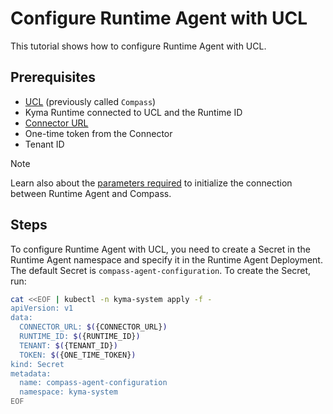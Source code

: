 # Configure Runtime Agent with UCL

This tutorial shows how to configure Runtime Agent with UCL.

## Prerequisites

- [UCL](https://github.com/kyma-incubator/compass) (previously called `Compass`)
- Kyma Runtime connected to UCL and the Runtime ID
- [Connector URL](01-60-establish-secure-connection-with-compass.md)
- One-time token from the Connector
- Tenant ID

> [!NOTE]
> Learn also about the [parameters required](../03-10-ucl-connection.md) to initialize the connection between Runtime Agent and Compass.

## Steps

To configure Runtime Agent with UCL, you need to create a Secret in the Runtime Agent namespace and specify it in the Runtime Agent Deployment. The default Secret is `compass-agent-configuration`. To create the Secret, run:

```bash
cat <<EOF | kubectl -n kyma-system apply -f -
apiVersion: v1
data:
  CONNECTOR_URL: $({CONNECTOR_URL})
  RUNTIME_ID: $({RUNTIME_ID})
  TENANT: $({TENANT_ID})
  TOKEN: $({ONE_TIME_TOKEN})
kind: Secret
metadata:
  name: compass-agent-configuration
  namespace: kyma-system
EOF
```
